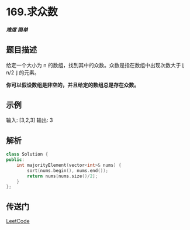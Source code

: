 # 169.求众数

##### 难度 简单

## 题目描述

给定一个大小为 n 的数组，找到其中的众数。众数是指在数组中出现次数大于 ⌊ n/2 ⌋ 的元素。

**你可以假设数组是非空的，并且给定的数组总是存在众数。**

## 示例

输入: [3,2,3]
输出: 3

## 解析
```c++
class Solution {
public:
    int majorityElement(vector<int>& nums) {
        sort(nums.begin(), nums.end());
        return nums[nums.size()/2];
    }
};
```

## 传送门
[LeetCode](https://leetcode-cn.com/problems/majority-element/)